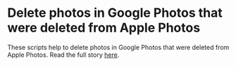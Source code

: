 # Delete photos in Google Photos that were deleted from Apple Photos

These scripts help to delete photos in Google Photos that were deleted from Apple Photos.
Read the full story [here](https://eiko-wagenknecht.de/delete-google-photos-that-were-deleted-from-apple-photos/).
